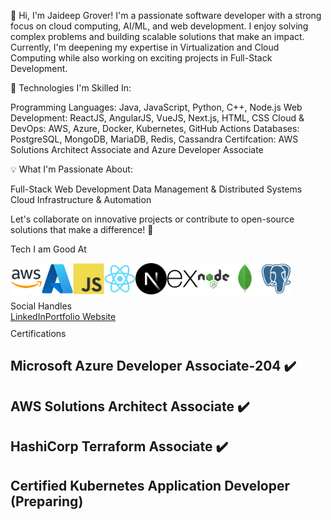 👋 Hi, I'm Jaideep Grover!
I'm a passionate software developer with a strong focus on cloud computing, AI/ML, and web development. I enjoy solving complex problems and building scalable solutions that make an impact. Currently, I'm deepening my expertise in Virtualization and Cloud Computing while also working on exciting projects in Full-Stack Development.

🚀 Technologies I'm Skilled In:

Programming Languages: Java, JavaScript, Python, C++, Node.js
Web Development: ReactJS, AngularJS, VueJS, Next.js, HTML, CSS
Cloud & DevOps: AWS, Azure, Docker, Kubernetes, GitHub Actions
Databases: PostgreSQL, MongoDB, MariaDB, Redis, Cassandra
Certifcation: AWS Solutions Architect Associate and Azure Developer Associate

💡 What I'm Passionate About:

Full-Stack Web Development
Data Management & Distributed Systems
Cloud Infrastructure & Automation

Let's collaborate on innovative projects or contribute to open-source solutions that make a difference! 🤝


Tech I am Good At 

<div style="display: flex;">
<img src="https://github.com/devicons/devicon/blob/master/icons/amazonwebservices/amazonwebservices-original-wordmark.svg" style="display: inline-block" width=50 height=50>
<img src="https://github.com/devicons/devicon/blob/master/icons/azure/azure-original.svg" width=50 style="display: inline-block" height=50>
<img src="https://github.com/devicons/devicon/blob/master/icons/javascript/javascript-original.svg" width=50 style="display: inline-block" height=50>
<img src="https://github.com/devicons/devicon/blob/master/icons/react/react-original.svg" width=50 style="display: inline-block" height=50>
<img src="https://github.com/devicons/devicon/blob/master/icons/nextjs/nextjs-original.svg" width=50 style="display: inline-block" height=50>
<img src="https://github.com/devicons/devicon/blob/master/icons/express/express-original.svg" width=50 style="display: inline-block" height=50>
<img src="https://github.com/devicons/devicon/blob/master/icons/nodejs/nodejs-original-wordmark.svg" style="display: inline-block" width=50 height=50>
<img src="https://github.com/devicons/devicon/blob/master/icons/mongodb/mongodb-original.svg" width=50 style="display: inline-block" height=50>
<img src="https://github.com/devicons/devicon/blob/master/icons/postgresql/postgresql-plain.svg" width=50 style="display: inline-block" height=50>
</div>

<div style ="margin-top: 10px;"> </div>
Social Handles
<div style="display: flex">
  <a href="https://www.linkedin.com/in/jaideep-grover/">LinkedIn</a>
  <a href="https://jaideepgrover.blog">Portfolio Website</a>
</div>


<div style="margin-top: 10px">
Certifications
<div>
  <h2>Microsoft Azure Developer Associate-204 ✔️</h2>
  <h2>AWS Solutions Architect Associate ✔️</h2>
  <h2>HashiCorp Terraform Associate ✔️</h2>
  <h2>Certified Kubernetes Application Developer (Preparing)</h2>
</div>

</div>
